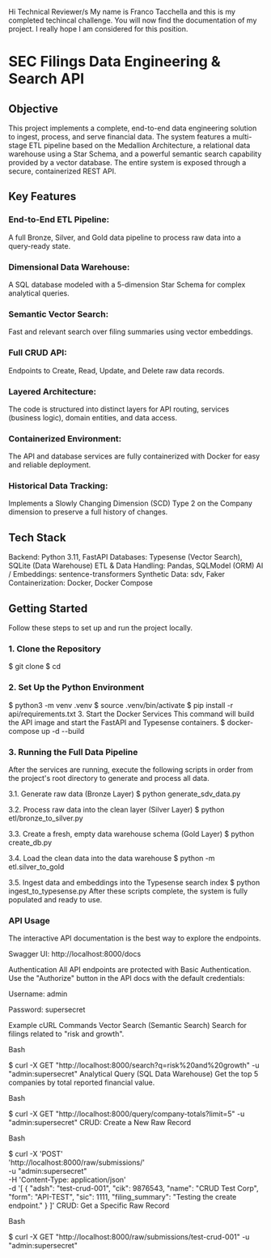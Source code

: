 Hi Technical Reviewer/s
My name is Franco Tacchella and this is my completed techincal challenge.
You will now find the documentation of my project. I really hope I am considered for this position.


# SEC Filings Data Engineering & Search API
## Objective
This project implements a complete, end-to-end data engineering solution to ingest, process, and serve financial data. The system features a multi-stage ETL pipeline based on the Medallion Architecture, a relational data warehouse using a Star Schema, and a powerful semantic search capability provided by a vector database. The entire system is exposed through a secure, containerized REST API.

## Key Features
### End-to-End ETL Pipeline: 
A full Bronze, Silver, and Gold data pipeline to process raw data into a query-ready state.

### Dimensional Data Warehouse:
A SQL database modeled with a 5-dimension Star Schema for complex analytical queries.

### Semantic Vector Search:
Fast and relevant search over filing summaries using vector embeddings.

### Full CRUD API:
Endpoints to Create, Read, Update, and Delete raw data records.

### Layered Architecture: 
The code is structured into distinct layers for API routing, services (business logic), domain entities, and data access.

### Containerized Environment: 
The API and database services are fully containerized with Docker for easy and reliable deployment.

### Historical Data Tracking:
Implements a Slowly Changing Dimension (SCD) Type 2 on the Company dimension to preserve a full history of changes.

## Tech Stack
Backend: Python 3.11, FastAPI
Databases: Typesense (Vector Search), SQLite (Data Warehouse)
ETL & Data Handling: Pandas, SQLModel (ORM)
AI / Embeddings: sentence-transformers
Synthetic Data: sdv, Faker
Containerization: Docker, Docker Compose

## Getting Started
Follow these steps to set up and run the project locally.

### 1. Clone the Repository
$ git clone <your-repository-url>
$ cd <your-repository-name>

### 2. Set Up the Python Environment
$ python3 -m venv .venv
$ source .venv/bin/activate
$ pip install -r api/requirements.txt
3. Start the Docker Services
This command will build the API image and start the FastAPI and Typesense containers.
$ docker-compose up -d --build


### 3. Running the Full Data Pipeline
After the services are running, execute the following scripts in order from the project's root directory to generate and process all data.

3.1. Generate raw data (Bronze Layer)
$ python generate_sdv_data.py

3.2. Process raw data into the clean layer (Silver Layer)
$ python etl/bronze_to_silver.py

3.3. Create a fresh, empty data warehouse schema (Gold Layer)
$ python create_db.py

3.4. Load the clean data into the data warehouse
$ python -m etl.silver_to_gold

3.5. Ingest data and embeddings into the Typesense search index
$ python ingest_to_typesense.py
After these scripts complete, the system is fully populated and ready to use.

### API Usage
The interactive API documentation is the best way to explore the endpoints.

Swagger UI: http://localhost:8000/docs

Authentication
All API endpoints are protected with Basic Authentication. Use the "Authorize" button in the API docs with the default credentials:

Username: admin

Password: supersecret

Example cURL Commands
Vector Search (Semantic Search)
Search for filings related to "risk and growth".

Bash

$ curl -X GET "http://localhost:8000/search?q=risk%20and%20growth" -u "admin:supersecret"
Analytical Query (SQL Data Warehouse)
Get the top 5 companies by total reported financial value.

Bash

$ curl -X GET "http://localhost:8000/query/company-totals?limit=5" -u "admin:supersecret"
CRUD: Create a New Raw Record

Bash

$ curl -X 'POST' \
  'http://localhost:8000/raw/submissions/' \
  -u "admin:supersecret" \
  -H 'Content-Type: application/json' \
  -d '[
    {
      "adsh": "test-crud-001",
      "cik": 9876543,
      "name": "CRUD Test Corp",
      "form": "API-TEST",
      "sic": 1111,
      "filing_summary": "Testing the create endpoint."
    }
  ]'
CRUD: Get a Specific Raw Record

Bash

$ curl -X GET "http://localhost:8000/raw/submissions/test-crud-001" -u "admin:supersecret"
